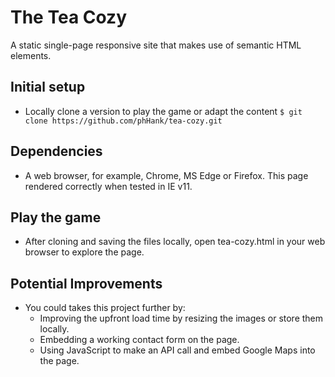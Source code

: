 # The Tea Cozy

A static single-page responsive site that makes use of semantic HTML elements.

## Initial setup
- Locally clone a version to play the game or adapt the content
  `$ git clone https://github.com/phHank/tea-cozy.git`

## Dependencies

- A web browser, for example, Chrome, MS Edge or Firefox. This page rendered correctly when tested in IE v11. 
     
## Play the game

- After cloning and saving the files locally, open tea-cozy.html in your web browser to explore the page.

## Potential Improvements

- You could takes this project further by: 
    - Improving the upfront load time by resizing the images or store them locally. 
    - Embedding a working contact form on the page. 
    - Using JavaScript to make an API call and embed Google Maps into the page. 

